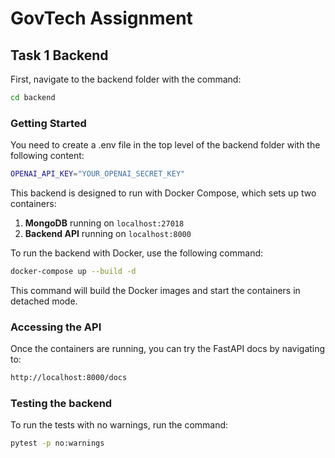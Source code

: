 # GovTech Assignment

## Task 1 Backend

First, navigate to the backend folder with the command:

```bash
cd backend
```

### Getting Started

You need to create a .env file in the top level of the backend folder with the following content:

```bash
OPENAI_API_KEY="YOUR_OPENAI_SECRET_KEY"
```

This backend is designed to run with Docker Compose, which sets up two containers:

1. **MongoDB** running on `localhost:27018`
2. **Backend API** running on `localhost:8000`

To run the backend with Docker, use the following command:

```bash
docker-compose up --build -d
```

This command will build the Docker images and start the containers in detached mode.

### Accessing the API

Once the containers are running, you can try the FastAPI docs by navigating to:

```bash
http://localhost:8000/docs
```

### Testing the backend

To run the tests with no warnings, run the command:

```bash
pytest -p no:warnings
```

